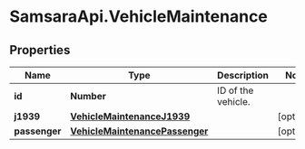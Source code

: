 # SamsaraApi.VehicleMaintenance

## Properties
Name | Type | Description | Notes
------------ | ------------- | ------------- | -------------
**id** | **Number** | ID of the vehicle. | 
**j1939** | [**VehicleMaintenanceJ1939**](VehicleMaintenanceJ1939.md) |  | [optional] 
**passenger** | [**VehicleMaintenancePassenger**](VehicleMaintenancePassenger.md) |  | [optional] 



